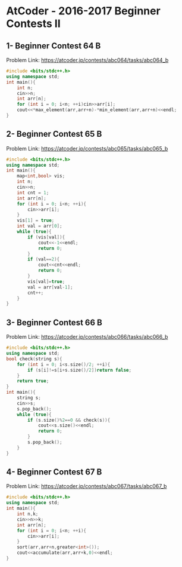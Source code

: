 # AtCoder - 2016-2017 Beginner Contests II
## 1- Beginner Contest 64 B
Problem Link:
https://atcoder.jp/contests/abc064/tasks/abc064_b
```cpp
#include <bits/stdc++.h>
using namespace std;
int main(){
    int n;
    cin>>n;
    int arr[n];
    for (int i = 0; i<n; ++i)cin>>arr[i];
    cout<<*max_element(arr,arr+n)-*min_element(arr,arr+n)<<endl;
}
```
## 2-	Beginner Contest 65 B
Problem Link:
https://atcoder.jp/contests/abc065/tasks/abc065_b
```cpp
#include <bits/stdc++.h>
using namespace std;
int main(){
    map<int,bool> vis;
    int n;
    cin>>n;
    int cnt = 1;
    int arr[n];
    for (int i = 0; i<n; ++i){
        cin>>arr[i];
    }
    vis[1] = true;
    int val = arr[0];
    while (true){
        if (vis[val]){
            cout<<-1<<endl;
            return 0;
        }
        if (val==2){
            cout<<cnt<<endl;
            return 0;
        }
        vis[val]=true;
        val = arr[val-1];
        cnt++;
    }
}
```
## 3-	Beginner Contest 66 B
Problem Link:
https://atcoder.jp/contests/abc066/tasks/abc066_b
```cpp
#include <bits/stdc++.h>
using namespace std;
bool check(string s){
    for (int i = 0; i<s.size()/2; ++i){
        if (s[i]!=s[i+s.size()/2])return false;
    }
    return true;
}
int main(){
    string s;
    cin>>s;
    s.pop_back();
    while (true){
        if (s.size()%2==0 && check(s)){
            cout<<s.size()<<endl;
            return 0;
        }
        s.pop_back();
    }
}
```
## 4-	Beginner Contest 67 B
Problem Link:
https://atcoder.jp/contests/abc067/tasks/abc067_b
```cpp
#include <bits/stdc++.h>
using namespace std;
int main(){
    int n,k;
    cin>>n>>k;
    int arr[n];
    for (int i = 0; i<n; ++i){
        cin>>arr[i];
    }
    sort(arr,arr+n,greater<int>());
    cout<<accumulate(arr,arr+k,0)<<endl;
}
```
